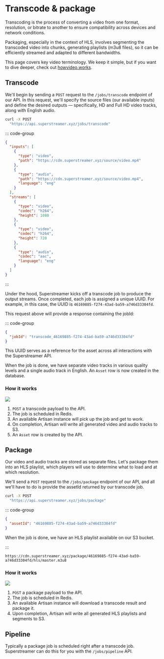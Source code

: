 # Transcode & package

Transcoding is the process of converting a video from one format, resolution, or bitrate to another to ensure compatibility across devices and network conditions. 

Packaging, especially in the context of HLS, involves segmenting the transcoded video into chunks, generating playlists (m3u8 files), so it can be efficiently streamed and adapted to different bandwidths.

This page covers key video terminology. We keep it simple, but if you want to dive deeper, check out [howvideo.works](https://howvideo.works/).

## Transcode

We'll begin by sending a `POST` request to the `/jobs/transcode` endpoint of our API. In this request, we'll specify the source files (our available inputs) and define the desired outputs — specifically, HD and Full HD video tracks, along with English audio.

```sh
curl -X POST
  "https://api.superstreamer.xyz/jobs/transcode"

```

::: code-group

```json [Request]
{
  "inputs": [
    {
      "type": "video",
      "path": "https://cdn.superstreamer.xyz/source/video.mp4"
    },
    {
      "type": "audio",
      "path": "https://cdn.superstreamer.xyz/source/video.mp4",
      "language": "eng"
    }
  ],
  "streams": [
    {
      "type": "video",
      "codec": "h264",
      "height": 1080
    },
    {
      "type": "video",
      "codec": "h264",
      "height": 720
    },
    {
      "type": "audio",
      "codec": "aac",
      "language": "eng"
    }
  ]
}
```

:::

Under the hood, Superstreamer kicks off a transcode job to produce the output streams. Once completed, each job is assigned a unique UUID. For example, in this case, the UUID is `46169885-f274-43ad-ba59-a746d33304fd`.

This request above will provide a response containing the jobId:

::: code-group

```json [Response]
{
  "jobId": "transcode_46169885-f274-43ad-ba59-a746d33304fd"
}
```

This UUID serves as a reference for the asset across all interactions with the Superstreamer API.

When the job is done, we have separate video tracks in various quality levels and a single audio track in English. An `Asset` row is now created in the database.

### How it works

<img class="schema" src="/schema-transcode.png" />

1. `POST` a transcode payload to the API.
2. The job is scheduled in Redis.
3. An available Artisan instance will pick up the job and get to work.
4. On completion, Artisan will write all generated video and audio tracks to S3.
5. An `Asset` row is created by the API.

## Package

Our video and audio tracks are stored as separate files. Let's package them into an HLS playlist, which players will use to determine what to load and at which resolution.

We'll send a `POST` request to the `/jobs/package` endpoint of our API, and all we'll have to do is provide the assetId returned by our transcode job.

```sh
curl -X POST
  "https://api.superstreamer.xyz/jobs/package"
```

::: code-group

```json [Request]
{
  "assetId": "46169885-f274-43ad-ba59-a746d33304fd"
}
```

When the job is done, we have an HLS playlist available on our S3 bucket.

:::

```
https://cdn.superstreamer.xyz/package/46169885-f274-43ad-ba59-a746d33304fd/hls/master.m3u8
```



### How it works

<img class="schema" src="/schema-package.png" />

1. `POST` a package payload to the API.
2. The job is scheduled in Redis.
3. An available Artisan instance will download a transcode result and package it.
4. Upon completion, Artisan will write all generated HLS playlists and segments to S3.

## Pipeline

Typically a package job is scheduled right after a transcode job. Superstreamer can do this for you with the `/jobs/pipeline` API.